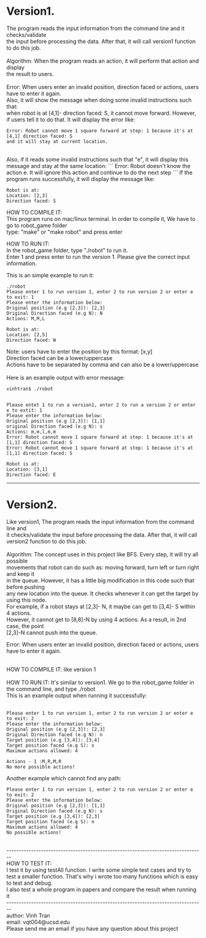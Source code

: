 # Version1.<br />
The program reads the input information from the command line and  it checks/validate <br />
the input before processing the data. After that, it will call version1 function to do this job.<br />
<br />
Algorithm: When the program reads an action, it will perform that action and display<br />
the result to users.<br />
<br />
Error: When users enter an invalid position, direction faced or actions, users have to enter it again. <br />
Also, it will show the message when doing some invalid instructions such that:<br />
when robot is at [4,1]- direction faced: S, it cannot move forward. However, if users
tell it to do that. It will display the error like: <br />
```
Error: Robot cannot move 1 square forward at step: 1 because it's at [4,1] direction faced: S
and it will stay at current location.
```
<br />
Also, if it reads some invalid instructions such that "e", it will display this message and
stay at the same location: 
```
Error: Robot doesn't know the action e. It will ignore this action and continue to do the next step 
```
If the program runs successfully, it will display the message like:<br />

```
Robot is at: 
Location: [2,3]
Direction faced: S 
```
HOW TO COMPILE IT:<br />
This program runs on mac/linux terminal. In order to compile it, We have to go to robot_game folder <br />
type: "make" or "make robot" and press enter<br />

HOW TO RUN IT: <br />
In the robot_game folder, type "./robot" to run it.<br />
Enter 1 and press enter to run the version 1. Please give the correct input information.<br />

This is an simple example to run it:<br />
```
./robot
Please enter 1 to run version 1, enter 2 to run version 2 or enter e to exit: 1 
Please enter the information below:
Original position (e.g [2,3]): [2,3]
Original Direction faced (e.g N): N
Actions: M,M,L

Robot is at:
Location: [2,5]
Direction faced: W
```
Note: users have to enter the position by this format: [x,y] <br />
Direction faced can be a lower/uppercase <br />
Actions have to be separated by comma and can also be a lower/uppercase <br />
<br />
Here is an example output with error message: <br />
```
vinhtran$ ./robot  


Please entet 1 to run a version1, enter 2 to run a version 2 or enter e to extit: 1
Please enter the information below: 
Original position (e.g [2,3]): [1,1]
original Direction faced (e.g N): s
Actions: m,m,l,m,m
Error: Robot cannot move 1 square forward at step: 1 because it's at [1,1] direction faced: S 
Error: Robot cannot move 1 square forward at step: 1 because it's at [1,1] direction faced: S 

Robot is at: 
Location: [3,1] 
Direction faced: E 
```
--------------------------------------------------------------------------------
# Version2. <br />
Like version1, The program reads the input information from the command line and <br /> 
it checks/validate the input before processing the data. After that, it will call<br />
version2 function to do this job.<br />
<br />
Algorithm: The concept uses in this project like BFS. Every step, it will try all possible<br />
movements that robot can do such as: moving forward, turn left or turn right and keep it<br />
in the queue. However, it has a little big modification in this code such that before pushing<br />
any new location into the queue. It checks whenever it can get the target by using this node.<br />
For example, if a robot stays at [2,3]- N, it maybe can get to [3,4]- S within 4 actions.<br />
However, it cannot get to [8,8]-N by using 4 actions. As a result, in 2nd case, the point<br />
[2,3]-N cannot push into the queue. <br />

Error: When users enter an invalid position, direction faced or actions, users have to enter it again.<br />

<br />
HOW TO COMPILE IT: like version 1 <br />
<br />
HOW TO RUN IT:
It's similar to version1. We go to the robot_game folder in the command line, and type ./robot <br />
This is an example output when running it successfully:<br />
<br />

```
Please enter 1 to run version 1, enter 2 to run version 2 or enter e to exit: 2
Please enter the information below:
Original position (e.g [2,3]): [2,3]
Original Direction faced (e.g N): n
Target position (e.g [3,4]): [3,4]
Target position faced (e.g S): s
Maximum actions allowed: 4

Actions - 1 :M,R,M,R
No more possible actions!
```
Another example which cannot find any path: <br />
```
Please enter 1 to run version 1, enter 2 to run version 2 or enter e to exit: 2 
Please enter the information below:
Original position (e.g [2,3]): [1,1]
Original Direction faced (e.g N): s
Target position (e.g [3,4]): [2,3]
Target position faced (e.g S): n
Maximum actions allowed: 4
No possible actions!
```
<br />
--------------------------------------------------------------------------------
<br />
HOW TO TEST IT:<br />
I test it by using testAll function. I write some simple test cases and try to <br />
test a smaller function. That's why i wrote too many functions which is easy to test
and debug.<br />
I also test a whole program in papers and compare the result when running it <br />
--------------------------------------------------------------------------------
<br />author: Vinh Tran<br />
email: vqt004@ucsd.edu<br />
Please send me an email if you have any question about this project
